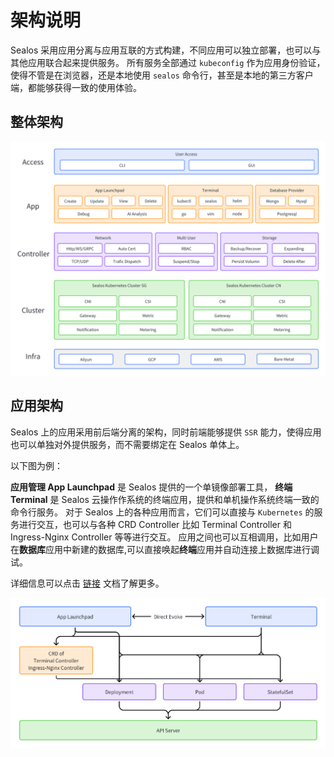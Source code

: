 # 架构说明

Sealos 采用应用分离与应用互联的方式构建，不同应用可以独立部署，也可以与其他应用联合起来提供服务。
所有服务全部通过 `kubeconfig` 作为应用身份验证，使得不管是在浏览器，还是本地使用 `sealos` 命令行，甚至是本地的第三方客户端，都能够获得一致的使用体验。

## 整体架构

<picture>
  <source media="(prefers-color-scheme: dark)" srcset="./images/architecture_dark.png">
  <source media="(prefers-color-scheme: light)" srcset="./images/architecture_light.png">
  <img src="./images/architecture_light.png">
</picture>

## 应用架构

Sealos 上的应用采用前后端分离的架构，同时前端能够提供 `SSR` 能力，使得应用也可以单独对外提供服务，而不需要绑定在 Sealos 单体上。

以下图为例：

**应用管理 App Launchpad** 是 Sealos 提供的一个单镜像部署工具， **终端 Terminal** 是 Sealos 云操作作系统的终端应用，提供和单机操作系统终端一致的命令行服务。
对于 Sealos 上的各种应用而言，它们可以直接与 `Kubernetes` 的服务进行交互，也可以与各种 CRD Controller 比如 Terminal Controller 和 Ingress-Nginx Controller 等等进行交互。
应用之间也可以互相调用，比如用户在**数据库**应用中新建的数据库,可以直接唤起**终端**应用并自动连接上数据库进行调试。

详细信息可以点击 [链接](../../platform-components) 文档了解更多。

<picture>
  <source media="(prefers-color-scheme: dark)" srcset="./images/application_dark.png">
  <source media="(prefers-color-scheme: light)" srcset="./images/application_light.png">
  <img src="./images/application_light.png">
</picture>